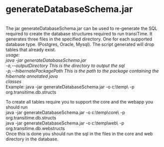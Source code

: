 <b>generateDatabaseSchema.jar</b>
=================================
<br/>
The jar generateDatabaseSchema.jar can be used to re-generate the SQL required to create the database structures required to run transiTime. It generates three files in the specified directory. One for each supported database type. (Postgres, Oracle, Mysql). The script generated will drop tables that already exist.
<br/>
<i>
usage: 
<br/>
	java -jar generateDatabaseSchema.jar<br/>
 		-o,--outputDirectory <arg>        This is the directory to output the sql<br/>
 		-p,--hibernatePackagePath <arg>   This is the path to the package
                		                  containing the hibernate annotated java<br/>
                                		  classes<br/>
                                   
</i>                                   
Example:
	java -jar generateDatabaseSchema.jar -o c:\temp\ -p org.transitime.db.structs	
	
To create all tables require you to support the core and the webapp you should run
<br/>
	java -jar generateDatabaseSchema.jar -o c:\temp\core\ -p org.transitime.db.structs
<br/>	java -jar generateDatabaseSchema.jar -o c:\temp\web\ -p org.transitime.db.webstructs
<br/>
Once this is done you should run the sql in the files in the core and web directory in the database.
	
                                 
